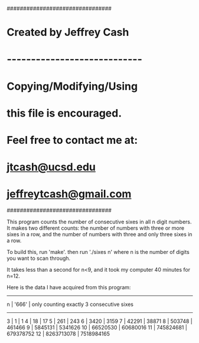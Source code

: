 ################################
#   Created by Jeffrey Cash    #
# ---------------------------- #
#   Copying/Modifying/Using    #
#   this file is encouraged.   #
# Feel free to contact me at:  #
#       jtcash@ucsd.edu        #
#    jeffreytcash@gmail.com    #
################################

This program counts the number of consecutive sixes in all n digit numbers.
It makes two different counts: the number of numbers with three or more sixes in
a row, and the number of numbers with three and only three sixes in a row.

To build this, run 'make'.
then run './sixes n'
where n is the number of digits you want to scan through.

It takes less than a second for n<9, and it took my computer 40 minutes for n=12.

Here is the data I have acquired from this program:
______________________________________________________________________
n       | '666'         |    only counting exactly 3 consecutive sixes
______________________________________________________________________
3	| 1		| 1
4	| 18		| 17
5	| 261		| 243
6	| 3420		| 3159
7	| 42291		| 38871
8	| 503748	| 461466
9	| 5845131	| 5341626
10	| 66520530	| 60680016
11	| 745824681	| 679378752
12	| 8263713078	| 7518984165
